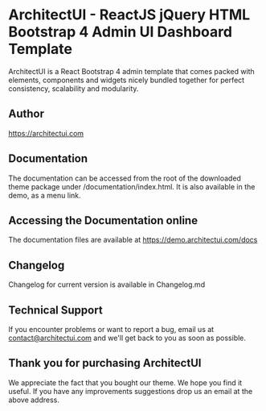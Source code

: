 # ArchitectUI - ReactJS jQuery HTML Bootstrap 4 Admin UI Dashboard Template


ArchitectUI is a React Bootstrap 4 admin template that comes packed with elements, components and widgets nicely bundled together for perfect consistency, scalability and modularity.

## Author
https://architectui.com

## Documentation

The documentation can be accessed from the root of the downloaded theme package under /documentation/index.html. It is also available in the demo, as a menu link.

## Accessing the Documentation online

The documentation files are available at https://demo.architectui.com/docs

## Changelog

Changelog for current version is available in Changelog.md

## Technical Support

If you encounter problems or want to report a bug, email us at contact@architectui.com and we'll get back to you as soon as possible.

## Thank you for purchasing ArchitectUI

We appreciate the fact that you bought our theme. We hope you find it useful. If you have any improvements suggestions drop us an email at the above address.